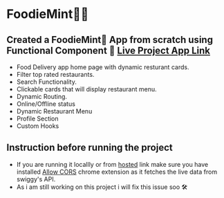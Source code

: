 # FoodieMint🍕🍕

## Created a FoodieMint🍕 App from scratch using Functional Component 🚀 [Live Project App Link](https://foodiemint.netlify.app/)
- Food Delivery app home page with dynamic resturant cards.
- Filter top rated restaurants. 
- Search Functionality.
- Clickable cards that will display restaurant menu.
- Dynamic Routing.
- Online/Offline status
- Dynamic Restaurant Menu
- Profile Section
- Custom Hooks
  
## Instruction before running the project
- If you are running it locallly or from [hosted](https://foodiemint.netlify.app/) link make sure you have installed  [Allow CORS](https://chromewebstore.google.com/detail/allow-cors-access-control/lhobafahddgcelffkeicbaginigeejlf?hl=en) chrome extension as it fetches the live data from swiggy's API.
- As i am still working on this project i will fix this issue soo 🛠️
